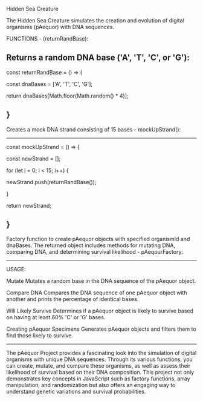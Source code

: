 Hidden Sea Creature

The Hidden Sea Creature simulates the creation and evolution of digital organisms (pAequor) with DNA sequences. 

FUNCTIONS - (returnRandBase):

Returns a random DNA base ('A', 'T', 'C', or 'G'):
---------------------------------------------------
const returnRandBase = () => {

  const dnaBases = ['A', 'T', 'C', 'G'];
  
  return dnaBases[Math.floor(Math.random() * 4)];
  
}
---------------------------------------------------


Creates a mock DNA strand consisting of 15 bases - mockUpStrand():

------------------------------------------------------------------
const mockUpStrand = () => {

  const newStrand = [];
  
  for (let i = 0; i < 15; i++) {
  
   newStrand.push(returnRandBase());
    
  }
  
  return newStrand;
  
}
------------------------------------------------------------------



Factory function to create pAequor objects with specified organismId and dnaBases. The returned object includes methods for mutating DNA, comparing DNA, and determining survival likelihood - pAeqourFactory:

----------------------------------------------------------------------------------------------------------------------------------------------------------------------------------------------------------------
USAGE: 

Mutate
Mutates a random base in the DNA sequence of the pAequor object.

Compare DNA
Compares the DNA sequence of one pAequor object with another and prints the percentage of identical bases.

Will Likely Survive
Determines if a pAequor object is likely to survive based on having at least 60% 'C' or 'G' bases.

Creating pAequor Specimens
Generates pAequor objects and filters them to find those likely to survive.

------------------------------------------------------------------------------------------------------------------------------------------------------------------------------------------------------------------

The pAequor Project provides a fascinating look into the simulation of digital organisms with unique DNA sequences. Through its various functions, you can create, mutate, and compare these organisms, as well as assess their likelihood of survival based on their DNA composition. This project not only demonstrates key concepts in JavaScript such as factory functions, array manipulation, and randomization but also offers an engaging way to understand genetic variations and survival probabilities.


